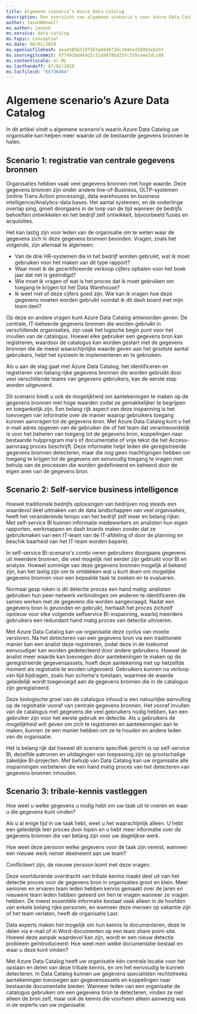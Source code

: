 ```yaml
---
title: Algemene scenario’s Azure Data Catalog
description: Een overzicht van algemene scenario's voor Azure Data Catalog, met inbegrip van de registratie en detectie van gegevens bronnen met hoge waarde, het inschakelen van selfservice business intelligence en het vastleggen van bestaande kennis over gegevens bronnen en processen.
author: JasonWHowell
ms.author: jasonh
ms.service: data-catalog
ms.topic: conceptual
ms.date: 08/01/2019
ms.openlocfilehash: aeae505b510f563a6640726c384ea358983eb24f
ms.sourcegitcommit: 877491bd46921c11dd478bd25fc718ceee2dcc08
ms.contentlocale: nl-NL
ms.lasthandoff: 07/02/2020
ms.locfileid: "68736464"
---
```

# <a name="azure-data-catalog-common-scenarios"></a>Algemene scenario’s Azure Data Catalog
In dit artikel vindt u algemene scenario's waarin Azure Data Catalog uw organisatie kan helpen meer waarde uit de bestaande gegevens bronnen te halen.

## <a name="scenario-1-registration-of-central-data-sources"></a>Scenario 1: registratie van centrale gegevens bronnen
Organisaties hebben vaak veel gegevens bronnen met hoge waarde. Deze gegevens bronnen zijn onder andere line-of-Business, OLTP-systemen (online Trans Action processing), data warehouses en business intelligence/Analytics-data bases. Het aantal systemen, en de onderlinge overlap ping, groeit doorgaans in de loop van de tijd wanneer de bedrijfs behoeften ontwikkelen en het bedrijf zelf ontwikkelt, bijvoorbeeld fusies en acquisities.

Het kan lastig zijn voor leden van de organisatie om te weten waar de gegevens zich in deze gegevens bronnen bevinden. Vragen, zoals het volgende, zijn allemaal te algemeen:

* Van de drie HR-systemen die in het bedrijf worden gebruikt, wat ik moet gebruiken voor het maken van dit type rapport?
* Waar moet ik de gecertificeerde verkoop cijfers ophalen voor het boek jaar dat net is geëindigd?
* Wie moet ik vragen of wat is het proces dat ik moet gebruiken om toegang te krijgen tot het Data Warehouse?
* Ik weet niet of deze cijfers goed zijn. Wie kan ik vragen hoe deze gegevens moeten worden gebruikt voordat ik dit dash board met mijn team deel?

Op deze en andere vragen kunt Azure Data Catalog antwoorden geven. De centrale, IT-beheerde gegevens bronnen die worden gebruikt in verschillende organisaties, zijn vaak het logische begin punt voor het invullen van de catalogus. Hoewel elke gebruiker een gegevens bron kan registreren, waardoor de catalogus kan worden gestart met de gegevens bronnen die de meest waarschijnlijke waarde geven aan het grootste aantal gebruikers, helpt het systeem te implementeren en te gebruiken. 

Als u aan de slag gaat met Azure Data Catalog, het identificeren en registreren van belang rijke gegevens bronnen die worden gebruikt door veel verschillende teams van gegevens gebruikers, kan de eerste stap worden uitgevoerd.

Dit scenario biedt u ook de mogelijkheid om aantekeningen te maken op de gegevens bronnen met hoge waarden zodat ze gemakkelijker te begrijpen en toegankelijk zijn. Een belang rijk aspect van deze inspanning is het toevoegen van informatie over de manier waarop gebruikers toegang kunnen aanvragen tot de gegevens bron. Met Azure Data Catalog kunt u het e-mail adres opgeven van de gebruiker die of het team dat verantwoordelijk is voor het beheren van toegang tot de gegevens bron, koppelingen naar bestaande hulpprogram ma's of documentatie of vrije tekst die het Access-aanvraag proces beschrijft. Deze informatie helpt leden die geregistreerde gegevens bronnen detecteren, maar die nog geen machtigingen hebben om toegang te krijgen tot de gegevens om eenvoudig toegang te vragen met behulp van de processen die worden gedefinieerd en beheerd door de eigen aren van de gegevens bron.

## <a name="scenario-2-self-service-business-intelligence"></a>Scenario 2: Self-service business intelligence
Hoewel traditionele bedrijfs oplossingen van bedrijven nog steeds een waardevol deel uitmaken van de data landschappen van veel organisaties, heeft het veranderende tempo van het bedrijf zelf meer en belang rijker. Met self-service BI kunnen informatie medewerkers en analisten hun eigen rapporten, werkmappen en dash boards maken zonder dat ze gebruikmaken van een IT-team van de IT-afdeling of door de planning en beschik baarheid van het IT-team worden beperkt.

In self-service BI-scenario's combi neren gebruikers doorgaans gegevens uit meerdere bronnen, die veel mogelijk niet eerder zijn gebruikt voor BI en analyse. Hoewel sommige van deze gegevens bronnen mogelijk al bekend zijn, kan het lastig zijn om te ontdekken wat u kunt doen om mogelijke gegevens bronnen voor een bepaalde taak te zoeken en te evalueren.

Normaal gesp roken is dit detectie proces een hand matig: analisten gebruiken hun peer-netwerk verbindingen om anderen te identificeren die samen werken met de gegevens die worden aangevraagd. Nadat een gegevens bron is gevonden en gebruikt, herhaalt het proces zichzelf opnieuw voor elke volgende selfservice BI-inspanning, waarbij meerdere gebruikers een redundant hand matig proces van detectie uitvoeren.

Met Azure Data Catalog kan uw organisatie deze cyclus van moeite verstoren. Na het detecteren van een gegevens bron via een traditionele manier kan een analist deze registreren, zodat deze in de toekomst eenvoudiger kan worden gedetecteerd door andere gebruikers. Hoewel de analist meer waarde kan toevoegen door aantekeningen te maken op de geregistreerde gegevensassets, hoeft deze aantekening niet op hetzelfde moment als registratie te worden uitgevoerd. Gebruikers kunnen na verloop van tijd bijdragen, zoals hun schema's toestaan, waarmee de waarde geleidelijk wordt toegevoegd aan de gegevens bronnen die in de catalogus zijn geregistreerd.

Deze biologische groei van de catalogus inhoud is een natuurlijke aanvulling op de registratie vooraf van centrale gegevens bronnen. Het vooraf invullen van de catalogus met gegevens die veel gebruikers nodig hebben, kan een gebruiker zijn voor het eerste gebruik en detectie. Als u gebruikers de mogelijkheid wilt geven om zich te registreren en aantekeningen aan te maken, kunnen ze een manier hebben om ze te houden en andere leden van de organisatie.

Het is belang rijk dat hoewel dit scenario specifiek gericht is op self-service BI, dezelfde patronen en uitdagingen van toepassing zijn op grootschalige zakelijke BI-projecten. Met behulp van Data Catalog kan uw organisatie alle inspanningen verbeteren die een hand matig proces van het detecteren van gegevens bronnen inhouden.

## <a name="scenario-3-capturing-tribal-knowledge"></a>Scenario 3: tribale-kennis vastleggen
Hoe weet u welke gegevens u nodig hebt om uw taak uit te voeren en waar u die gegevens kunt vinden?

Als u al enige tijd in uw taak hebt, weet u het waarschijnlijk alleen. U hebt een geleidelijk leer proces door lopen en u hebt meer informatie over de gegevens bronnen die van belang zijn voor uw dagelijkse werk.

Hoe weet deze persoon welke gegevens voor de taak zijn vereist, wanneer een nieuwe werk nemer deelneemt aan uw team?

Conflicteert zijn, de nieuwe persoon komt met deze vragen.

Deze voortdurende overdracht van tribale kennis maakt deel uit van het detectie proces voor de gegevens bron in organisaties groot en klein. Meer senioren en ervaren team leden hebben kennis gemaakt over de jaren en nieuwere team leden hebben geleerd om hen te vragen wanneer ze vragen hebben. De meest essentiële informatie bestaat vaak alleen in de hoofden van enkele belang rijke personen, en wanneer deze mensen op vakantie zijn of het team verlaten, heeft de organisatie Last.

Data experts maken het mogelijk om hun kennis te documenteren, deze te delen via e-mail of in Word-documenten op een team share point-site. Hoewel deze aanpak waardevol kan zijn, wordt er een nieuw detectie probleem geïntroduceerd: Hoe weet men welke documentatie bestaat en waar u deze kunt vinden?

Met Azure Data Catalog heeft uw organisatie één centrale locatie voor het opslaan en delen van deze tribale kennis, en om het eenvoudig te kunnen detecteren. In Data Catalog kunnen uw gegevens specialisten rechtstreeks aantekeningen toevoegen aan gegevensassets en koppelingen naar bestaande documentatie bieden. Wanneer leden van een organisatie de catalogus gebruiken om een gegevens bron te detecteren, vinden ze niet alleen de bron zelf, maar ook de kennis die voorheen alleen aanwezig was in de experts van uw organisatie.
